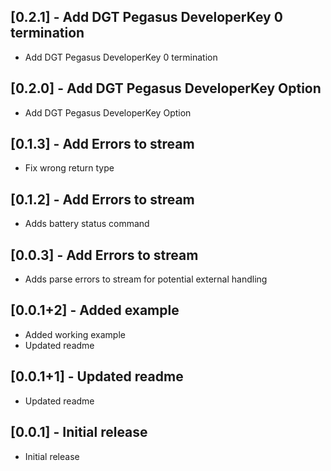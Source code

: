 ## [0.2.1] - Add DGT Pegasus DeveloperKey 0 termination

* Add DGT Pegasus DeveloperKey 0 termination

## [0.2.0] - Add DGT Pegasus DeveloperKey Option

* Add DGT Pegasus DeveloperKey Option

## [0.1.3] - Add Errors to stream

* Fix wrong return type

## [0.1.2] - Add Errors to stream

* Adds battery status command

## [0.0.3] - Add Errors to stream

* Adds parse errors to stream for potential external handling

## [0.0.1+2] - Added example

* Added working example
* Updated readme

## [0.0.1+1] - Updated readme

* Updated readme

## [0.0.1] - Initial release

* Initial release
